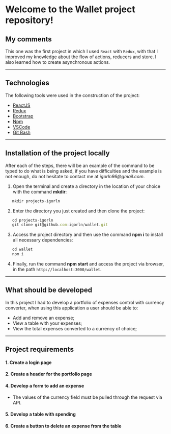 # Welcome to the Wallet project repository!

## My comments

This one was the first project in which I used `React` with `Redux`, with that I improved my knowledge about the flow of actions, reducers and store. I also learned how to create asynchronous actions.

---

## Technologies

The following tools were used in the construction of the project:

- [ReactJS](https://reactjs.org)
- [Redux](https://redux.js.org)
- [Bootstrap](https://getbootstrap.com/)
- [Npm](https://www.npmjs.com/)
- [VSCode](https://code.visualstudio.com)
- [Git Bash](https://gitforwindows.org/)

---

## Installation of the project locally

After each of the steps, there will be an example of the command to be typed to do what is being asked, if you have difficulties and the example is not enough, do not hesitate to contact me at _igorln96@gmail.com_.

1. Open the terminal and create a directory in the location of your choice with the command **mkdir**:
``` javascript
   mkdir projects-igorln
```

2. Enter the directory you just created and then clone the project:
``` javascript
   cd projects-igorln
   git clone git@github.com:igorln/wallet.git
```

3. Access the project directory and then use the command **npm i** to install all necessary dependencies:
``` javascript
   cd wallet
   npm i
```

4. Finally, run the command **npm start** and access the project via browser, in the path `http://localhost:3000/wallet`.

---

## What should be developed

In this project I had to develop a portfolio of expenses control with currency converter, when using this application a user should be able to:
   - Add and remove an expense;
   - View a table with your expenses;
   - View the total expenses converted to a currency of choice;

---

## Project requirements

#### 1. Create a login page

#### 2. Create a header for the portfolio page

#### 4. Develop a form to add an expense

* The values of the currency field must be pulled through the request via API.

#### 5. Develop a table with spending

#### 6. Create a button to delete an expense from the table
